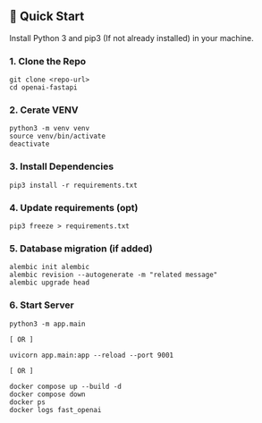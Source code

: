 ## 🚀 Quick Start

Install Python 3 and pip3 (If not already installed) in your machine.

### 1. Clone the Repo

```
git clone <repo-url>
cd openai-fastapi
```

### 2. Cerate VENV

```
python3 -m venv venv
source venv/bin/activate
deactivate
```

### 3. Install Dependencies

```
pip3 install -r requirements.txt
```

### 4. Update requirements (opt)

```
pip3 freeze > requirements.txt
```

### 5. Database migration (if added)

```
alembic init alembic
alembic revision --autogenerate -m "related message"
alembic upgrade head
```

### 6. Start Server

```
python3 -m app.main

[ OR ]

uvicorn app.main:app --reload --port 9001

[ OR ]

docker compose up --build -d
docker compose down
docker ps
docker logs fast_openai
```
